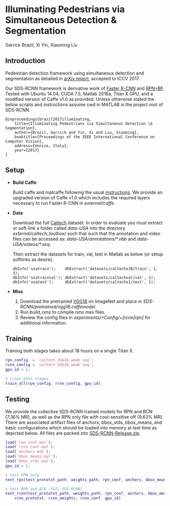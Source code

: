 # Illuminating Pedestrians via Simultaneous Detection & Segmentation

Garrick Brazil, Xi Yin, Xiaoming Liu

## Introduction

Pedestrian detection framework using simultaneous detection and segmentation as detailed in [arXiv report](https://arxiv.org/abs/1706.08564), accepted to ICCV 2017. 

Our SDS-RCNN framework is derivative work of [Faster R-CNN](https://github.com/ShaoqingRen/faster_rcnn) and [RPN+BF](https://github.com/zhangliliang/RPN_BF). Tested with Ubuntu 14.04, CUDA 7.5, Matlab 2016a, Titan X GPU, and a modified version of Caffe v1.0 as provided. Unless otherwise stated the below scripts and instructions assume cwd in MATLAB is the project root of SDS-RCNN. 


    @inproceedings{brazil2017illuminating,
        title={Illuminating Pedestrians via Simultaneous Detection \& Segmentation},
        author={Brazil, Garrick and Yin, Xi and Liu, Xiaoming},
        booktitle={Proceedings of the IEEE International Conference on Computer Vision},
        address={Venice, Italy},
        year={2017}
    }

## Setup

- **Build Caffe**

    Build caffe and matcaffe following the usual [instructions](http://caffe.berkeleyvision.org/installation.html). We provide an upgraded version of Caffe v1.0 which includes the required layers necessary to run Faster R-CNN in *external/caffe*.

- **Data**

    Download the full [Caltech](http://www.vision.caltech.edu/Image_Datasets/CaltechPedestrians/) dataset. In order to evaluate you must extract or soft-link a folder called *data-USA* into the directory *external/caltech_toolbox/* such that such that the annotation and video files can be accessed as: *data-USA/annotations/\*.vbb* and *data-USA/videos/\*.seq*.

    Then extract the datasets for train, val, test in Matlab as below (or setup softlinks as desire). 

    ```
    dbInfo('usatrain');    dbExtract('datasets/caltechx10/train', 1, 3);
    dbInfo('usatrainval'); dbExtract('datasets/caltechval/val', 1);
    dbInfo('usatest');     dbExtract('datasets/caltechx1/test', 1);
    ```
- **Misc**
    1. Download the pretrained [VGG16](https://www.cse.msu.edu/computervision/vgg16.zip) on ImageNet and place in *SDS-RCNN/pretrained/vgg16.caffemodel*.
    1. Run *build_nms* to compile nms mex files.
    1. Review the config files in *experiments/+Config/+[rcnn|rpn]* for additional information.

## Training

Training both stages takes about 18 hours on a single Titan X.

``` matlab
rpn_config  = 'caltech_VGG16_weak_seg';
rcnn_config	= 'caltech_VGG16_weak_seg';
gpu_id = 1;

% train both stages
train_all(rpn_config, rcnn_config, gpu_id);
```

## Testing

We provide the collective SDS-RCNN trained models for RPN and BCN (7.36% MR), as well as the RPN only file with cost-sensitive off (9.63% MR). There are associated artifact files of anchors, bbox_stds, bbox_means, and basic configurations which should be loaded into memory at test time as depicted below. All files are packed into [SDS-RCNN-Release.zip](https://www.cse.msu.edu/computervision/SDS-RCNN-Release.zip).

``` matlab
load('rpn_conf.mat');
load('rcnn_conf.mat');
load('anchors.mat');
load('bbox_means.mat');
load('bbox_stds.mat');
gpu_id = 1;

% test RPN only
test_rpn(test_prototxt_path, weights_path, rpn_conf, anchors, bbox_means, bbox_stds, gpu_id)

% test RPN and BCN (full SDS-RCNN)
test_rcnn(test_prototxt_path, weights_path, rpn_conf, anchors, bbox_means, bbox_stds, ...
    rcnn_prototxt, rcnn_weights, rcnn_conf, gpu_id)

```
